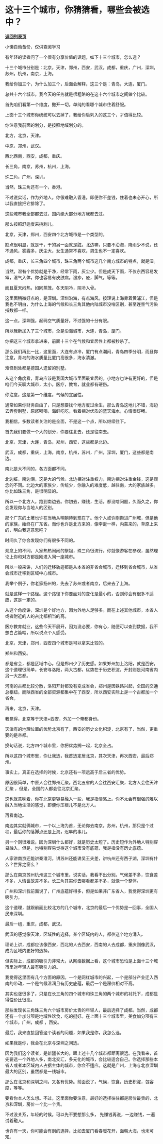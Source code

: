 # 这十三个城市，你猜猜看，哪些会被选中？

[**返回列表页**](/gzh/记忆承载3)

小懒自动备份，仅供查阅学习

有年轻的读者问了一个很有分享价值的话题，如下十三个城市，怎么选？  

  

十三个城市分别是：北京，天津，郑州，西安，武汉，成都，重庆，广州，深圳，苏州，杭州，南京，上海。

  

我给你加三个，为什么加三个，后面会解释，这三个是：青岛，大连，厦门。  

  

总共十六个城市，我今天的任务就是很粗略的在这十六个城市之间做个比较。  

  

首先咱们看第一个维度，撇开一切，单纯的看哪个城市住着舒服。  

  

上面十三个城市你统统可以去掉了，我给你后列入的这三个，才值得比较。  

  

你注意我前面的划分，是按照地域划分的。  

  

北方，北京，天津。

  

中原，郑州，武汉。  

  

西北西南，西安，成都，重庆。

  

长三角，南京，苏州，杭州，上海。  

  

珠三角，广州，深圳。

  

当然，珠三角还有一个，香港。  

  

不过说实话，作为外地人，你很难融入香港，即便你不差钱，住着也未必开心，所以我直接把它排除了。

  

这些城市我全部都去过，国内绝大部分地方我都去过。  

  

那么按照舒适度来挑刺儿。  

  

北京，天津，郑州，西安四个北方城市是一个类型的。  

  

缺点很明显，就是干，干的另一面就是脏。北边嘛，只要不沿海，降雨少不说，还不通风，雾霾多，灰尘大，女生通常不喜欢，男生也不一定喜欢。

  

成都，重庆，长三角四个城市，珠三角两个城市这几个南方城市的特点，就是湿。  

  

当然，湿有个优势就是干净，经常下雨，灰尘少。但是成天下雨，不仅东西容易发霉，湿气入体，你也容易有皮肤病，湿疹，疮，脚气，等等。

  

而且夏天闷热，如同蒸笼，冬天阴冷，阴冷入骨。  

  

这里面稍微好点的，是深圳。深圳沿海，有点海风。按理说上海靠着黄浦江，但是我也不明白，为什么上海的气候和长三角其他内陆城市没啥区别，甚至连空气污染指数都一样。

  

这一点，深圳强，起码空气质量好，不过强的十分有限。

  

所以我新加入了三个城市，全是沿海城市，大连，青岛，厦门。

  

你把这三个城市拿进来，前面十三个在气候和宜居性上都被秒杀了。

  

那么我们再比一比，这里面，大连有点冷，厦门有点潮闷，青岛四季分明，而且你注意，青岛的海水质量比厦门高很多，海水清澈。

  

难怪到处都是德国人遗留的别墅。

  

从这个角度看，青岛应该是我国大城市里面最宜居的。小地方也许有更好的，但是咱们今天聊大城市，太小，医疗，教育，就业都有硬伤。

  

你注意，这是第一个维度，气候的宜居性。

  

通常如果你财务自由了，只是想要找个地方度过余生，那么青岛这地儿不错，海边去弄套别墅，原浆喝喝，海鲜吃吃，看着相对优质的蓝天海水，心情很舒畅。

  

我相信，多数读者关注的是全面，不是这一个点，所以继续往下。

  

首先我们要做一个大的划分，你要往北去，还是往南去。  

  

北京，天津，大连，青岛，郑州，西安，这些都是北边。  

武汉，成都，重庆，上海，南京，杭州，苏州，广州，深圳，厦门，这些都是南边。

  

南北是大不同的，各方面都不同。  

  

北边脏，南边潮，这是大的气候。北边相对注重权力，南边相对注重金钱，这是观念的不同。北边大的家族少，传统少，你融入的难度低，越往南，大的家族越多。你比如珠三角，是很明显的。  

  

所以一个北方人，跑到南边去。你初去，赚钱，生活，都没啥问题，久而久之，你会发现你与当地人的区别。  

  

那个广东的土著也许在当地从明朝待到现在了。他个人或许刚搬进广州城，但是他的家族，始终在广东省。而你也许是北方来的，像李诞一样，内蒙来的，草原上来的，明白我这意思吧？  

  

时间久了你会发现你们有很多不同的。  

  

观念上的不同，人家热热闹闹的祭祖，珠三角很流行，你就像游客在参观，虽然理论上你和对方都是刚进入同一座城市。  

  

所以一般来讲，人们的迁移轨迹都是从本省的非省会城市，迁移到省会城市，从省会城市迁移到区域中心城市。  

  

我举个例子，你老家扬州的，先去了苏州或者南京，后来去了上海。  

  

就是这样一个路径。这个路径下你要面对的变化是最小的，否则你会有很多不适应，这是一定的。

  

从这个角度讲，深圳是个好地方，因为外地人足够多。而在上述其他城市，本省人或者附近的人的占比都相当的高。  

  

医疗教育就业，这些今天不展开，因为没必要，你有心，随便可以查到数据，我不想白占篇幅，所以说点个人感受。  

  

北京，天津，郑州，西安四个城市是可以拿来比较的。  

  

郑州和西安。

  

都是省会，都是区域中心，但是郑州少了历史感。如果郑州加上洛阳，就是西安。这个道理很简单，长安与洛阳，两大古都，优势在于历史积淀，开封则是河南省内另一大古都。

  

河南的古都比较分散，洛阳开封都没有变成省会，郑州是因铁路兴起，全国的交通总枢纽。而陕西省的全部资源都集中在了西安，所以西安实际上是一个古都加一个省会。

  

再来，北京，天津。

  

我觉得，北京等于天津+西安，外加一个帝都身份。

  

天津有的地理位置的优势北京有了，西安的历史文化积淀，北京有了，当然，更重要的是帝都。  

  

换句话说，北方四个城市里，你把优势搁一起，北京全占。  

  

所以这四个城市里，你让我选，我首选定居北京，其次天津，再次西安，最后郑州。

  

事实上，真正在选择的时候，北京还有一项远高于后三者的优势。  

  

原因很简单，中原人会往郑州汇聚，西北五省的人会往西安汇聚，北方人会往天津汇聚 ，但是，全国的人都会往北京汇聚。

  

这也就意味着，你在北京更容易融入一些，我是指情感上。你不太会有很强的难以融入当地生活的感觉，即便你压根儿不是北方人。

  

再看南边。  

  

南边其实就俩城市，一个以上海为首，无论你去南京，苏州，杭州，那只是个过程，最后你的落脚点还是上海，迟早的事儿。  

  

另一个则很难说，因为深圳什么都好，就是历史太短了。历史短作为外地人特别容易融入，但是，也特别容易觉得这个城市没有底蕴，我是指没有历史底蕴。  

  

人家讲南京还能讲秦淮河，讲苏州还能讲吴王夫差，讲杭州还有西子湖，深圳有什么？世界之窗么？  

  

那么在南京苏州杭州这三个城市里，说实话，我看不出分别。气候差不多，饮食差不多，人情世故差不多。长三角其实你去哪看都差不多，就像一个整体。

  

广州和深圳我前面说了，广州底蕴好得多，但是如果非广东省人，我觉得深圳更有吸引力。  

  

这个道理，就跟前面比较北方的几个城市，北京的最后一个优势是一回事，全国人民来深圳。  

  

最后一组，重庆，成都，武汉。  

  

武汉的感觉像天津，区域性的选择，某个区域内的人，都往这个地方涌入。  

  

理论上讲，成都应该像西安，西北的人去西安，西南的人去成都，重庆则像武汉，成为区域内更好的选择。  

  

但实际上，成都的吸引力非常大，从网络数据上看，这个城市恐怕是上面十三个城市里对年轻人最有吸引力的。

  

我觉得这里面有几个方面的原因。一个是网红城市的兴起，一个是部分产业迁入西南的带动，一个是气候温润且有历史底蕴，最后一个是房价相对不高。  

  

其实也涨很多了，只是在长三角的四个城市和珠三角的两个城市的衬托下，成都显得性价比很高。

  

那些发现长三角珠三角六个城市房价太贵的年轻人，最后选择了成都。当然，成都还有一个加分项是地域性饮食，吃的挺好。在上面十三个城市里，美食加分项有三个城市，广州，成都
，西安。  

  

最后，我来直接回答这个读者的问题，如果我是你，我怎么选。  

  

如果我是你，我会在北京与深圳之间选。  

  

因为我们这个读者，是新疆长大的，跟上述十几个城市都距离很远。在我看来，首先要选一个外地人多，南北交汇，多元化的城市，会比较适合自己。你选择那些本省人或者本区域内人占据主体的城市，你会不适应。这就是广州，上海与北京深圳最大的区别，虽然都是一线城市。

  

那么在北京和深圳之间，又各有优势。前面说了，气候，饮食，历史积淀，包容度，等等。

  

要看你本人怎么想。不过，这里面你要注意，最好的选择往往都是房价最贵的，北京和深圳，房价一个比一个贵。

  

不过没关系，年轻的时候，可以先不要想那么多， 先赚钱再说，一边赚钱，一遍试着融入。  

  

也许有一天，你可能会有别的选择，比如去厦门看春暖花开，面朝大海，也未可知。

